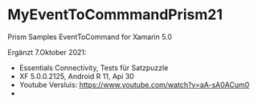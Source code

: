 # MyEventToCommmandPrism21
 Prism Samples EventToCommand for Xamarin 5.0
 
 Ergänzt 7.Oktober 2021:
 * Essentials Connectivity, Tests für Satzpuzzle
 * XF 5.0.0.2125, Android R 11, Api 30
 * Youtube Versluis: https://www.youtube.com/watch?v=aA-sA0ACum0
 * 
